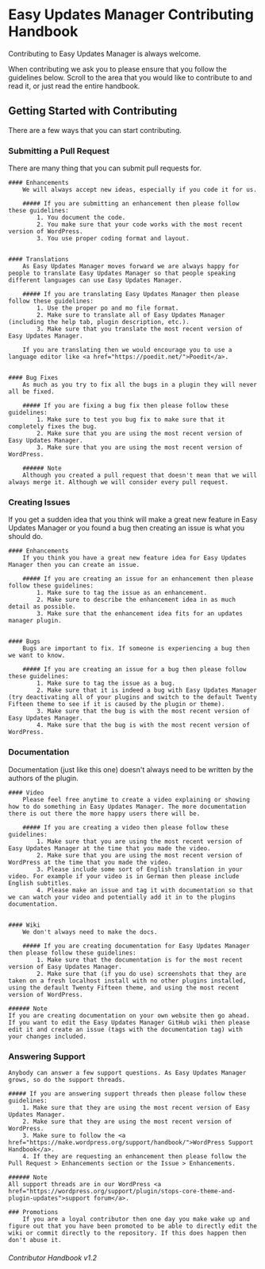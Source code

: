 # Easy Updates Manager Contributing Handbook
Contributing to Easy Updates Manager is always welcome.

When contributing we ask you to please ensure that you follow the guidelines below. Scroll to the area that you would like to contribute to and read it, or just read the entire handbook.

## Getting Started with Contributing
There are a few ways that you can start contributing.


### Submitting a Pull Request
There are many thing that you can submit pull requests for.

	#### Enhancements
		We will always accept new ideas, especially if you code it for us.

		##### If you are submitting an enhancement then please follow these guidelines:
			1. You document the code. 
			2. You make sure that your code works with the most recent version of WordPress.
			3. You use proper coding format and layout.


	#### Translations
		As Easy Updates Manager moves forward we are always happy for people to translate Easy Updates Manager so that people speaking different languages can use Easy Updates Manager.

		##### If you are translating Easy Updates Manager then please follow these guidelines:
			1. Use the proper po and mo file format.
			2. Make sure to translate all of Easy Updates Manager (including the help tab, plugin description, etc.).
			3. Make sure that you translate the most recent version of Easy Updates Manager.

		If you are translating then we would encourage you to use a language editor like <a href="https://poedit.net/">Poedit</a>.


	#### Bug Fixes
		As much as you try to fix all the bugs in a plugin they will never all be fixed.

		##### If you are fixing a bug fix then please follow these guidelines:
			1. Make sure to test you bug fix to make sure that it completely fixes the bug.
			2. Make sure that you are using the most recent version of Easy Updates Manager.
			3. Make sure that you are using the most recent version of WordPress.

		###### Note
		Although you created a pull request that doesn't mean that we will always merge it. Although we will consider every pull request.


### Creating Issues
If you get a sudden idea that you think will make a great new feature in Easy Updates Manager or you found a bug then creating an issue is what you should do.

	#### Enhancements
		If you think you have a great new feature idea for Easy Updates Manager then you can create an issue.

		##### If you are creating an issue for an enhancement then please follow these guidelines:
			1. Make sure to tag the issue as an enhancement.
			2. Make sure to describe the enhancement idea in as much detail as possible.
			3. Make sure that the enhancement idea fits for an updates manager plugin.


	#### Bugs
		Bugs are important to fix. If someone is experiencing a bug then we want to know.

		##### If you are creating an issue for a bug then please follow these guidelines:
			1. Make sure to tag the issue as a bug.
			2. Make sure that it is indeed a bug with Easy Updates Manager (try deactivating all of your plugins and switch to the default Twenty Fifteen theme to see if it is caused by the plugin or theme).
			3. Make sure that the bug is with the most recent version of Easy Updates Manager.
			4. Make sure that the bug is with the most recent version of WordPress.


### Documentation
Documentation (just like this one) doesn't always need to be written by the authors of the plugin.

	#### Video
		Please feel free anytime to create a video explaining or showing how to do something in Easy Updates Manager. The more documentation there is out there the more happy users there will be.

		##### If you are creating a video then please follow these guidelines:
			1. Make sure that you are using the most recent version of Easy Updates Manager at the time that you made the video.
			2. Make sure that you are using the most recent version of WordPress at the time that you made the video.
			3. Please include some sort of English translation in your video. For example if your video is in German then please include English subtitles.
			4. Please make an issue and tag it with documentation so that we can watch your video and potentially add it in to the plugins documentation.


	#### Wiki
		We don't always need to make the docs.

		##### If you are creating documentation for Easy Updates Manager then please follow these guidelines:
			1. Make sure that the documentation is for the most recent version of Easy Updates Manager.
			2. Make sure that (if you do use) screenshots that they are taken on a fresh localhost install with no other plugins installed, using the default Twenty Fifteen theme, and using the most recent version of WordPress.

	###### Note
	If you are creating documentation on your own website then go ahead. If you want to edit the Easy Updates Manager GitHub wiki then please edit it and create an issue (tags with the documentation tag) with your changes included.


### Answering Support
	Anybody can answer a few support questions. As Easy Updates Manager grows, so do the support threads.

	##### If you are answering support threads then please follow these guidelines:
		1. Make sure that they are using the most recent version of Easy Updates Manager.
		2. Make sure that they are using the most recent version of WordPress.
		3. Make sure to follow the <a href="https://make.wordpress.org/support/handbook/">WordPress Support Handbook</a>.
		4. If they are requesting an enhancement then please follow the Pull Request > Enhancements section or the Issue > Enhancements.

	###### Note
	All support threads are in our WordPress <a href="https://wordpress.org/support/plugin/stops-core-theme-and-plugin-updates">support forum</a>.

	### Promotions
		If you are a loyal contributor then one day you make wake up and figure out that you have been promoted to be able to directly edit the wiki or commit directly to the repository. If this does happen then don't abuse it.

###### Contributor Handbook v1.2